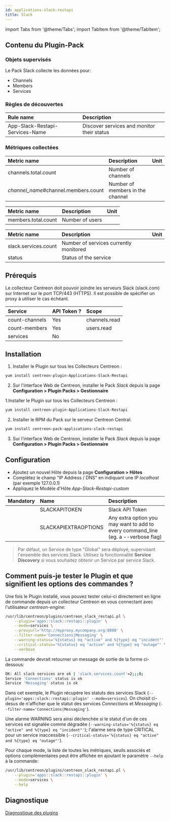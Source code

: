 ```yaml
---
id: applications-slack-restapi
title: Slack
---
```

import Tabs from '@theme/Tabs';
import TabItem from '@theme/TabItem';


## Contenu du Plugin-Pack

### Objets supervisés

Le Pack Slack collecte les données pour:
* Channels
* Members
* Services

### Règles de découvertes

<Tabs groupId="sync">
<TabItem value="Services" label="Services">

| Rule name                       | Description                                |
| :------------------------------ | :----------------------------------------- |
| App-Slack-Restapi-Services-Name | Discover services and monitor their status |

</TabItem>
</Tabs>

### Métriques collectées

<Tabs groupId="sync">
<TabItem value="Count-channels" label="Count-channels">

| Metric name                            | Description                      | Unit |
| :------------------------------------- | :------------------------------- | :--- |
| channels.total.count                   | Number of channels               |      |
| *channel\_name*\#channel.members.count | Number of members in the channel |      |

</TabItem>
<TabItem value="Count-members" label="Count-members">

| Metric name         | Description     | Unit |
| :-------------------| :-------------- | :--- |
| members.total.count | Number of users |      |

</TabItem>
<TabItem value="Services" label="Services">

| Metric name          | Description                            | Unit |
| :------------------- | :------------------------------------- | :--- |
| slack.services.count | Number of services currently monitored |      |
| status               | Status of the service                  |      |

</TabItem>
</Tabs>

## Prérequis

Le collecteur Centreon doit pouvoir joindre les serveurs Slack (slack.com) sur Internet sur le port TCP/443 (HTTPS).
Il est possible de spécifier un proxy à utiliser le cas échéant.

| Service        | API Token ?    | Scope         |
| :------------- | :------------- | :------------ |
| count-channels | Yes            | channels.read |
| count-members  | Yes            | users.read    |
| services       | No             |               |

## Installation

<!--DOCUSAURUS_CODE_TABS-->

<!--Online IMP Licence & IT-100 Editions-->

1. Installer le Plugin sur tous les Collecteurs Centreon :

```bash
yum install centreon-plugin-Applications-Slack-Restapi
```

2. Sur l'interface Web de Centreon, installer le Pack *Slack* depuis la page **Configuration > Plugin Packs > Gestionnaire**

<!--Offline IMP License-->

1.Installer le Plugin sur tous les Collecteurs Centreon :

```bash
yum install centreon-plugin-Applications-Slack-Restapi
```

2. Installer le RPM du Pack sur le serveur Centreon Central:

```bash
yum install centreon-pack-applications-slack-restapi
```

3. Sur l'interface Web de Centreon, installer le Pack *Slack* depuis la page **Configuration > Plugin Packs > Gestionnaire**

## Configuration

* Ajoutez un nouvel Hôte depuis la page **Configuration > Hôtes**
* Complétez le champ "IP Address / DNS" en indiquant une IP *localhost* (par exemple 127.0.0.1)
* Appliquez le Modèle d'Hôte *App-Slack-Restapi-custom*

| Mandatory | Name                 | Description                                                                        |
| :-------- | :------------------- | :--------------------------------------------------------------------------------- |
|           | SLACKAPITOKEN        | Slack API Token                                                                    |
|           | SLACKAPIEXTRAOPTIONS | Any extra option you may want to add to every command\_line (eg. a --verbose flag) |

> Par défaut, un Service de type "Global" sera déployé, supervisant l'ensemble des services Slack.
> Utilisez la fonctionnalité **Service Discovery** si vous souhaitez obtenir un Service par service Slack.

## Comment puis-je tester le Plugin et que signifient les options des commandes ?

Une fois le Plugin installé, vous pouvez tester celui-ci directement en ligne de commande
depuis un collecteur Centreon en vous connectant avec l'utilisateur *centreon-engine*:

```bash
/usr/lib/centreon/plugins/centreon_slack_restapi.pl \
    --plugin='apps::slack::restapi::plugin' \
    --mode=services \
    --proxyurl='http://myproxy.mycompany.org:8080' \
    --filter-name='Connections|Messaging' \
    --warning-status='%{status} eq "active" and %{type} eq "incident"' \
    --critical-status='%{status} eq "active" and %{type} eq "outage"' \
    --verbose
```

La commande devrait retourner un message de sortie de la forme ci-dessous:

```bash
OK: All slack services are ok | 'slack.services.count'=2;;;0;
Service 'Connections' status is ok
Service 'Messaging' status is ok
```

Dans cet exemple, le Plugin récupère les statuts des services Slack (```--plugin='apps::slack::restapi::plugin' --mode=services```).
On choisit ci-desus de n'afficher que le statut des services *Connections* et *Messaging*
(```--filter-name='Connections|Messaging'```).

Une alarme WARNING sera ainsi déclenchée si le statut d'un de ces services est signalée comme dégradée (```--warning-status='%{status} eq "active" and %{type} eq "incident"'```);
l'alarme sera de type CRITICAL pour un service inaccessible (```--critical-status='%{status} eq "active" and %{type} eq "outage"'```).

Pour chaque mode, la liste de toutes les métriques, seuils associés et options complémentaires peut être affichée 
en ajoutant le paramètre ```--help``` à la commande:

```bash
/usr/lib/centreon/plugins/centreon_slack_restapi.pl \
    --plugin='apps::slack::restapi::plugin' \
    --mode=services \
    --help
```

## Diagnostique

[Diagnostique des plugins](../tutorials/troubleshooting-plugins)
